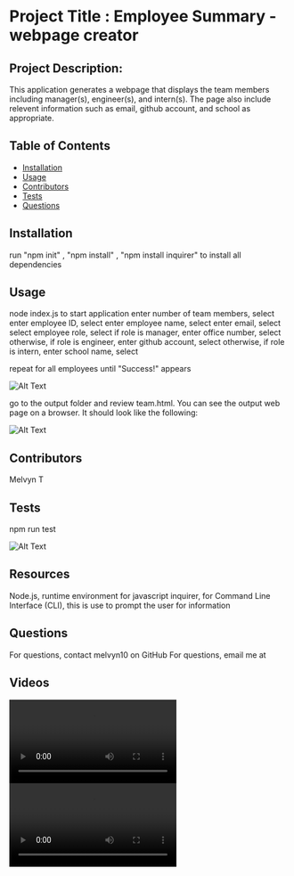 
# Project Title : Employee Summary - webpage creator

## Project Description:
This application generates a webpage that displays the team members including manager(s), engineer(s), and intern(s). The page also include relevent information such as email, github account, and school as appropriate.

## Table of Contents
* [Installation](#installation)
* [Usage](#usage)
* [Contributors](#contributors)
* [Tests](#tests)
* [Questions](#questions)

## Installation
run "npm init" , "npm install" , "npm install inquirer" to install all dependencies

## Usage
node index.js to start application
enter number of team members, select <enter>
enter employee ID, select <enter>
enter employee name, select <enter>
enter email, select <enter>
select employee role, select <enter>
if role is manager, enter office number, select <enter>
otherwise, if role is engineer, enter github account, select <enter>
otherwise, if role is intern, enter school name, select <enter>

repeat for all employees until "Success!" appears

![Alt Text](https://melvyn10.github.io/employee_summary/images/usage.png)

go to the output folder and review team.html. You can see the output web page on a browser. It should look like the following:

![Alt Text](https://melvyn10.github.io/employee_summary/images/MyTeam.png)

## Contributors
Melvyn T

## Tests
npm run test

![Alt Text](https://melvyn10.github.io/employee_summary/images/Test-results.png)

## Resources
Node.js, runtime environment for javascript
inquirer, for Command Line Interface (CLI), this is use to prompt the user for information

## Questions
For questions, contact melvyn10 on GitHub 
For questions, email me at 

## Videos
![Alt Text](https://melvyn10.github.io/employee_summary/video/Team-build.webm)
![Alt Text](https://melvyn10.github.io/employee_summary/video/review-html.webm)
